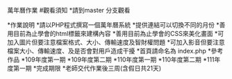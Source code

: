 萬年曆作業
#觀看須知 *請到master 分支觀看

*作業說明
*請以PHP程式撰寫一個萬年曆系統
*提供連結可以切換不同的月份
*善用目前為止學會的html標籤來建構內容
*善用目前為止學會的CSS來美化畫面
*可加入圖片但要注意檔案格式、大小、傳輸速度及智財權問題
*可加入影音但要注意檔案大小、傳輸速度、及是否會對用戶造成干擾
*首頁請命名為 index.php
*參考作品
*109年度第一期
*109年度第二期
*110年度第一期
*110年度第二期
*111年度第一期
*完成期限
*老師交代作業後三周(含假日共21天)